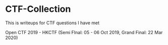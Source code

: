 # CTF-Collection
This is writeups for CTF questions I have met

Open CTF 2019 - HKCTF (Semi FInal: 05 - 06 Oct 2019, Grand Final: 22 Mar 2020)